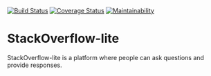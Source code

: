 [![Build Status](https://travis-ci.org/stanbarn/StackOverflow-lite.svg?branch=master)](https://travis-ci.org/stanbarn/StackOverflow-lite)
[![Coverage Status](https://coveralls.io/repos/github/stanbarn/StackOverflow-lite/badge.svg?branch=api)](https://coveralls.io/github/stanbarn/StackOverflow-lite?branch=api)
[![Maintainability](https://api.codeclimate.com/v1/badges/a99a88d28ad37a79dbf6/maintainability)](https://codeclimate.com/github/codeclimate/codeclimate/maintainability)
# StackOverflow-lite
StackOverflow-lite​ is a platform where people can ask questions and provide responses.
